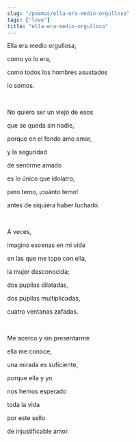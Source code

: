 ```yaml
---
slug: "/poemas/ella-era-medio-orgullosa"
tags: ["love"]
title: "ella-era-medio-orgullosa"
---
```

Ella era medio orgullosa,

como yo lo era,

como todos los hombres asustados

lo somos.

&nbsp;

No quiero ser un viejo de esos

que se queda sin nadie,

porque en el fondo amo amar,

y la seguridad

de sentirme amado

es lo único que idolatro;

pero temo, ¡cuánto temo!

antes de siquiera haber luchado.

&nbsp;

A veces,

imagino escenas en mi vida

en las que me topo con ella,

la mujer desconocida;

dos pupilas dilatadas,

dos pupilas multiplicadas,

cuatro ventanas zafadas.

&nbsp;

Me acerco y sin presentarme

ella me conoce,

una mirada es suficiente,

porque ella y yo

nos hemos esperado

toda la vida

por este sello

de injustificable amor.
